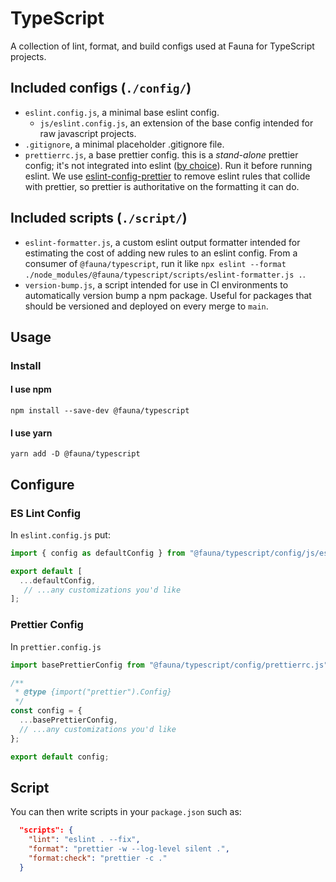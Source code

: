 # TypeScript
A collection of lint, format, and build configs used at Fauna for TypeScript projects.

## Included configs (`./config/`)
- `eslint.config.js`, a minimal base eslint config.
  - `js/eslint.config.js`, an extension of the base config intended for raw javascript projects.
- `.gitignore`, a minimal placeholder .gitignore file.
- `prettierrc.js`, a base prettier config. this is a _stand-alone_ prettier config; it's not integrated into eslint ([by choice](https://prettier.io/docs/en/integrating-with-linters.html)). Run it before running eslint. We use [eslint-config-prettier](https://github.com/prettier/eslint-config-prettier) to remove eslint rules that collide with prettier, so prettier is authoritative on the formatting it can do.

## Included scripts (`./script/`)
- `eslint-formatter.js`, a custom eslint output formatter intended for estimating the cost of adding new rules to an eslint config. From a consumer of `@fauna/typescript`, run it like `npx eslint --format ./node_modules/@fauna/typescript/scripts/eslint-formatter.js .`.
- `version-bump.js`, a script intended for use in CI environments to automatically version bump a npm package. Useful for packages that should be versioned and deployed on every merge to `main`.

## Usage

### Install
#### I use npm
```
npm install --save-dev @fauna/typescript
```

#### I use yarn
```
yarn add -D @fauna/typescript
```

## Configure
### ES Lint Config
In `eslint.config.js` put:

```javascript
import { config as defaultConfig } from "@fauna/typescript/config/js/eslint.config.js";

export default [
  ...defaultConfig,
   // ...any customizations you'd like
];
```
### Prettier Config
In `prettier.config.js`
```javascript
import basePrettierConfig from "@fauna/typescript/config/prettierrc.js";

/**
 * @type {import("prettier").Config}
 */
const config = {
  ...basePrettierConfig,
  // ...any customizations you'd like
};

export default config;
```

## Script
You can then write scripts in your `package.json` such as:

```json
  "scripts": {
    "lint": "eslint . --fix",
    "format": "prettier -w --log-level silent .",
    "format:check": "prettier -c ."
  }
```
